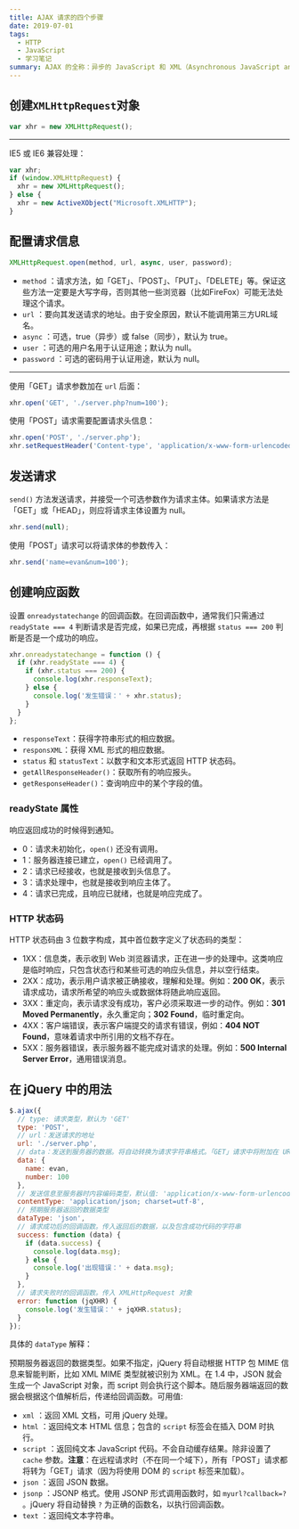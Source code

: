 ```yaml
---
title: AJAX 请求的四个步骤
date: 2019-07-01
tags:
  - HTTP
  - JavaScript
  - 学习笔记
summary: AJAX 的全称：异步的 JavaScript 和 XML（Asynchronous JavaScript and XML）。AJAX 不是某种编程语言，是一种在无需重新加载整个网页的情况之下能够更新部分网页的技术。
---
```


## 创建`XMLHttpRequest`对象

```js
var xhr = new XMLHttpRequest();
```

---

IE5 或 IE6 兼容处理：

```js
var xhr;
if (window.XMLHttpRequest) {
  xhr = new XMLHttpRequest();
} else {
  xhr = new ActiveXObject("Microsoft.XMLHTTP");
}
```

## 配置请求信息

```js
XMLHttpRequest.open(method, url, async, user, password);
```

- `method` ：请求方法，如「GET」、「POST」、「PUT」、「DELETE」等。保证这些方法一定要是大写字母，否则其他一些浏览器（比如FireFox）可能无法处理这个请求。
- `url` ：要向其发送请求的地址。由于安全原因，默认不能调用第三方URL域名。
- `async` ：可选，true（异步）或 false（同步），默认为 true。
- `user` ：可选的用户名用于认证用途；默认为 null。
- `password` ：可选的密码用于认证用途，默认为 null。

---

使用「GET」请求参数加在 `url` 后面：

```js
xhr.open('GET', './server.php?num=100');
```

使用「POST」请求需要配置请求头信息：

```js
xhr.open('POST', './server.php');
xhr.setRequestHeader('Content-type', 'application/x-www-form-urlencoded');
```

## 发送请求

`send()` 方法发送请求，并接受一个可选参数作为请求主体。如果请求方法是「GET」或「HEAD」，则应将请求主体设置为 null。

```js
xhr.send(null);
```

使用「POST」请求可以将请求体的参数传入：

```js
xhr.send('name=evan&num=100');
```

## 创建响应函数

设置 `onreadystatechange` 的回调函数。在回调函数中，通常我们只需通过 `readyState === 4` 判断请求是否完成，如果已完成，再根据 `status === 200` 判断是否是一个成功的响应。

```js
xhr.onreadystatechange = function () {
  if (xhr.readyState === 4) {
    if (xhr.status === 200) {
      console.log(xhr.responseText);
    } else {
      console.log('发生错误：' + xhr.status);
    }
  }
};
```

- `responseText`：获得字符串形式的相应数据。
- `responsXML`：获得 XML 形式的相应数据。
- `status` 和 `statusText`：以数字和文本形式返回 HTTP 状态码。
- `getAllResponseHeader()`：获取所有的响应报头。
- `getResponseHeader()`：查询响应中的某个字段的值。

### readyState 属性

响应返回成功的时候得到通知。

- 0：请求未初始化，`open()` 还没有调用。
- 1：服务器连接已建立，`open()` 已经调用了。
- 2：请求已经接收，也就是接收到头信息了。
- 3：请求处理中，也就是接收到响应主体了。
- 4：请求已完成，且响应已就绪，也就是响应完成了。

### HTTP 状态码

HTTP 状态码由 3 位数字构成，其中首位数字定义了状态码的类型：

- 1XX：信息类，表示收到 Web 浏览器请求，正在进一步的处理中。这类响应是临时响应，只包含状态行和某些可选的响应头信息，并以空行结束。
- 2XX：成功，表示用户请求被正确接收，理解和处理。例如：**200 OK**，表示请求成功，请求所希望的响应头或数据体将随此响应返回。
- 3XX：重定向，表示请求没有成功，客户必须采取进一步的动作。例如：**301 Moved Permanently**，永久重定向；**302 Found**，临时重定向。
- 4XX：客户端错误，表示客户端提交的请求有错误，例如：**404 NOT Found**，意味着请求中所引用的文档不存在。
- 5XX：服务器错误，表示服务器不能完成对请求的处理。例如：**500 Internal Server Error**，通用错误消息。

## 在 jQuery 中的用法

```js
$.ajax({
  // type: 请求类型，默认为 'GET'
  type: 'POST',
  // url：发送请求的地址
  url: './server.php',
  // data：发送到服务器的数据。将自动转换为请求字符串格式。「GET」请求中将附加在 URL 后
  data: {
    name: evan,
    number: 100
  },
  // 发送信息至服务器时内容编码类型，默认值: 'application/x-www-form-urlencoded'
  contentType: 'application/json; charset=utf-8',
  // 预期服务器返回的数据类型
  dataType: 'json',
  // 请求成功后的回调函数。传入返回后的数据，以及包含成功代码的字符串
  success: function (data) {
    if (data.success) {
      console.log(data.msg);
    } else {
      console.log('出现错误：' + data.msg);
    }
  },
  // 请求失败时的回调函数。传入 XMLHttpRequest 对象
  error: function (jqXHR) {
    console.log('发生错误：' + jqXHR.status);
  }
});
```

具体的 `dataType` 解释：

预期服务器返回的数据类型。如果不指定，jQuery 将自动根据 HTTP 包 MIME 信息来智能判断，比如 XML MIME 类型就被识别为 XML。在 1.4 中，JSON 就会生成一个 JavaScript 对象，而 script 则会执行这个脚本。随后服务器端返回的数据会根据这个值解析后，传递给回调函数。可用值:

- `xml` ：返回 XML 文档，可用 jQuery 处理。
- `html` ：返回纯文本 HTML 信息；包含的 `script` 标签会在插入 DOM 时执行。
- `script` ：返回纯文本 JavaScript 代码。不会自动缓存结果。除非设置了 `cache` 参数。**注意**：在远程请求时（不在同一个域下），所有「POST」请求都将转为「GET」请求（因为将使用 DOM 的 `script` 标签来加载）。
- `json` ：返回 JSON 数据。
- `jsonp` ：JSONP 格式。使用 JSONP 形式调用函数时，如 `myurl?callback=?` 。jQuery 将自动替换 `?` 为正确的函数名，以执行回调函数。
- `text` ：返回纯文本字符串。
